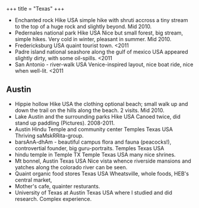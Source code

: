 +++
title = "Texas"
+++

- Enchanted rock	Hike		USA	 simple hike with shruti accross a tiny stream to the top of a huge rock and slightly beyond.			Mid 2010.
- Pedernales national park	Hike		USA	 Nice but small forest, big stream, simple hikes. Very cold in winter, pleasant in summer.			Mid 2010.
- Fredericksburg			USA	 quaint tourist town.			<2011
- Padre island national seashore along the gulf of mexico			USA	 appeared slightly dirty, with some oil-spills.			<2011
- San Antonio - river-walk			USA	 Venice-inspired layout, nice boat ride, nice when well-lit.			<2011

## Austin
- Hippie hollow	Hike		USA	 the clothing optional beach; small walk up and down the trail on the hills along the beach. 2 visits.			Mid 2010.
- Lake Austin and the surrounding parks	Hike		USA	 Canoed twice, did stand up paddling (Pictures).			2008-2011.
- Austin Hindu Temple and community center	Temples	Texas	USA	 Thriving saMskRRita-group.
- barsAnA-dhAm - beautiful campus flora and fauna (peacocks!), controvertial founder, big guru-portraits.	Temples	Texas	USA
- hindu temple in Temple TX	Temple	Texas	USA	 many nice shrines.
- Mt bonnel, Austin		Texas	USA	 Nice vista whence riverside mansions and yatches along the colorado river can be seen.
- Quaint organic food stores		Texas	USA	 Wheatsville, whole foods, HEB's central market,
- Mother's cafe, quainter resturants.
- University of Texas at Austin		Texas	USA	 where I studied and did research. Complex experience.

